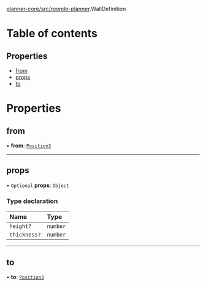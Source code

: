 [planner-core/src/roomle-planner](../modules/planner_core_src_roomle_planner.md).WallDefinition

# Table of contents

## Properties

- [from](planner_core_src_roomle_planner.WallDefinition.md#from)
- [props](planner_core_src_roomle_planner.WallDefinition.md#props)
- [to](planner_core_src_roomle_planner.WallDefinition.md#to)

# Properties

## from

• **from**: [`Position3`](common_core_src_common_interfaces.Position3.md)

___

## props

• `Optional` **props**: `Object`

### Type declaration

| Name | Type |
| :------ | :------ |
| `height?` | `number` |
| `thickness?` | `number` |

___

## to

• **to**: [`Position3`](common_core_src_common_interfaces.Position3.md)
